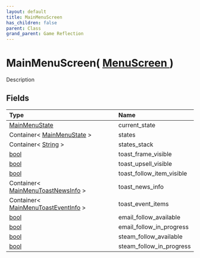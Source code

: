 ```yaml
---
layout: default
title: MainMenuScreen
has_children: false
parent: Class
grand_parent: Game Reflection
---
```

# MainMenuScreen( [ MenuScreen ](/riftbreaker-wiki/docs/game-reflection/classes/menu_screen/) )
Description 

## Fields

| Type | Name |
|:----------|:--------------|
| [MainMenuState](/riftbreaker-wiki/docs/game-reflection/classes/main_menu_state/) | current_state |
| Container< [MainMenuState](/riftbreaker-wiki/docs/game-reflection/classes/main_menu_state/) > | states |
| Container< [String](/riftbreaker-wiki/docs/game-reflection/components/string/) > | states_stack |
| [bool](/riftbreaker-wiki/docs/game-reflection/components/bool/) | toast_frame_visible |
| [bool](/riftbreaker-wiki/docs/game-reflection/components/bool/) | toast_upsell_visible |
| [bool](/riftbreaker-wiki/docs/game-reflection/components/bool/) | toast_follow_item_visible |
| Container< [MainMenuToastNewsInfo](/riftbreaker-wiki/docs/game-reflection/classes/main_menu_toast_news_info/) > | toast_news_info |
| Container< [MainMenuToastEventInfo](/riftbreaker-wiki/docs/game-reflection/classes/main_menu_toast_event_info/) > | toast_event_items |
| [bool](/riftbreaker-wiki/docs/game-reflection/components/bool/) | email_follow_available |
| [bool](/riftbreaker-wiki/docs/game-reflection/components/bool/) | email_follow_in_progress |
| [bool](/riftbreaker-wiki/docs/game-reflection/components/bool/) | steam_follow_available |
| [bool](/riftbreaker-wiki/docs/game-reflection/components/bool/) | steam_follow_in_progress |

